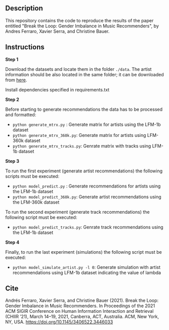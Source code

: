 ## Description


This repository contains the code to reproduce the results of the paper entitled "Break the Loop: Gender Imbalance in Music Recommenders", by Andres Ferraro, Xavier Serra, and Christine Bauer.

## Instructions

**Step 1**

Download the datasets and locate them in the folder `./data`. The artist information should be also located in the same folder; it can be downloaded from [here](https://zenodo.org/record/3748787).

Install dependencies specified in requirements.txt

**Step 2**

Before starting to generate recommendations the data has to be processed and formatted: 

 - `python generate_mtrx.py` : Generate matrix for artists using the LFM-1b dataset
 - `python generate_mtrx_360k.py`: Generate matrix for artists using LFM-360k dataset
 - `python generate_mtrx_tracks.py`: Genrate matrix with tracks using LFM-1b dataset

**Step 3**

To run the first experiment (generate artist recommendations) the following scripts must be executed:

 - `python model_predict.py` : Generate recommendations for artists using the LFM-1b dataset
 - `python model_predict_360k.py`: Generate artist recommendations using the LFM-360k dataset

To run the second experiment (generate track recommendations) the following script must be executed:

 - `python model_predict_tracks.py`: Genrate track recommendations using the LFM-1b dataset

**Step 4**

Finally, to run the last experiment (simulations) the following script must be executed:

 - `python model_simulate_artist.py -l 0`: Generate simulation with artist recommendations using LFM-1b dataset indicating the value of lambda

## Cite

Andrés Ferraro, Xavier Serra, and Christine Bauer (2021). Break the Loop: Gender Imbalance in Music Recommenders. In Proceedings of the 2021 ACM SIGIR Conference on Human Information Interaction and Retrieval (CHIIR ’21), March 14–19, 2021, Canberra, ACT, Australia. ACM, New York, NY, USA. https://doi.org/10.1145/3406522.3446033
